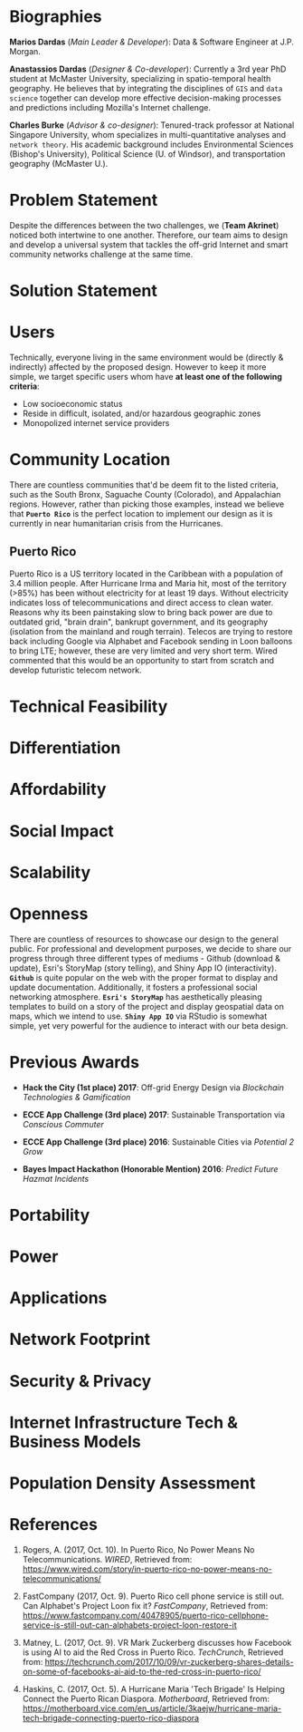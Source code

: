 Biographies
===========

**Marios Dardas** (*Main Leader & Developer*): Data & Software Engineer
at J.P. Morgan.

**Anastassios Dardas** (*Designer & Co-developer*): Currently a 3rd year
PhD student at McMaster University, specializing in spatio-temporal
health geography. He believes that by integrating the disciplines of
`GIS` and `data science` together can develop more effective
decision-making processes and predictions including Mozilla's Internet
challenge.

**Charles Burke** (*Advisor & co-designer*): Tenured-track professor at
National Singapore University, whom specializes in multi-quantitative
analyses and `network theory`. His academic background includes
Environmental Sciences (Bishop's University), Political Science (U. of
Windsor), and transportation geography (McMaster U.).

Problem Statement
=================

Despite the differences between the two challenges, we (**Team
Akrinet**) noticed both intertwine to one another. Therefore, our team
aims to design and develop a universal system that tackles the off-grid
Internet and smart community networks challenge at the same time.

Solution Statement
==================

Users
=====

Technically, everyone living in the same environment would be (directly
& indirectly) affected by the proposed design. However to keep it more
simple, we target specific users whom have **at least one of the
following criteria**:

-   Low socioeconomic status
-   Reside in difficult, isolated, and/or hazardous geographic zones
-   Monopolized internet service providers

Community Location
==================

There are countless communities that'd be deem fit to the listed
criteria, such as the South Bronx, Saguache County (Colorado), and
Appalachian regions. However, rather than picking those examples,
instead we believe that **`Puerto Rico`** is the perfect location to
implement our design as it is currently in near humanitarian crisis from
the Hurricanes.

Puerto Rico
-----------

Puerto Rico is a US territory located in the Caribbean with a population
of 3.4 million people. After Hurricane Irma and Maria hit, most of the
territory (&gt;85%) has been without electricity for at least 19 days.
Without electricity indicates loss of telecommunications and direct
access to clean water. Reasons why its been painstaking slow to bring
back power are due to outdated grid, "brain drain", bankrupt government,
and its geography (isolation from the mainland and rough terrain).
Telecos are trying to restore back including Google via Alphabet and
Facebook sending in Loon balloons to bring LTE; however, these are very
limited and very short term. Wired commented that this would be an
opportunity to start from scratch and develop futuristic telecom
network.

Technical Feasibility
=====================

Differentiation
===============

Affordability
=============

Social Impact
=============

Scalability
===========

Openness
========

There are countless of resources to showcase our design to the general
public. For professional and development purposes, we decide to share
our progress through three different types of mediums - Github (download
& update), Esri's StoryMap (story telling), and Shiny App IO
(interactivity). **`Github`** is quite popular on the web with the
proper format to display and update documentation. Additionally, it
fosters a professional social networking atmosphere.
**`Esri's StoryMap`** has aesthetically pleasing templates to build on a
story of the project and display geospatial data on maps, which we
intend to use. **`Shiny App IO`** via RStudio is somewhat simple, yet
very powerful for the audience to interact with our beta design.

Previous Awards
===============

-   **Hack the City (1st place) 2017**: Off-grid Energy Design via
    *Blockchain Technologies & Gamification*

-   **ECCE App Challenge (3rd place) 2017**: Sustainable Transportation
    via *Conscious Commuter*

-   **ECCE App Challenge (3rd place) 2016**: Sustainable Cities via
    *Potential 2 Grow*

-   **Bayes Impact Hackathon (Honorable Mention) 2016**: *Predict Future
    Hazmat Incidents*

Portability
===========

Power
=====

Applications
============

Network Footprint
=================

Security & Privacy
==================

Internet Infrastructure Tech & Business Models
==============================================

Population Density Assessment
=============================

References
==========

1.  Rogers, A. (2017, Oct. 10). In Puerto Rico, No Power Means No
    Telecommunications. *WIRED*, Retrieved from:
    <https://www.wired.com/story/in-puerto-rico-no-power-means-no-telecommunications/>

2.  FastCompany (2017, Oct. 9). Puerto Rico cell phone service is still
    out. Can Alphabet's Project Loon fix it? *FastCompany*, Retrieved
    from:
    <https://www.fastcompany.com/40478905/puerto-rico-cellphone-service-is-still-out-can-alphabets-project-loon-restore-it>

3.  Matney, L. (2017, Oct. 9). VR Mark Zuckerberg discusses how Facebook
    is using AI to aid the Red Cross in Puerto Rico. *TechCrunch*,
    Retrieved from:
    <https://techcrunch.com/2017/10/09/vr-zuckerberg-shares-details-on-some-of-facebooks-ai-aid-to-the-red-cross-in-puerto-rico/>

4.  Haskins, C. (2017, Oct. 5). A Hurricane Maria 'Tech Brigade' Is
    Helping Connect the Puerto Rican Diaspora. *Motherboard*, Retrieved
    from:
    <https://motherboard.vice.com/en_us/article/3kaejw/hurricane-maria-tech-brigade-connecting-puerto-rico-diaspora>
